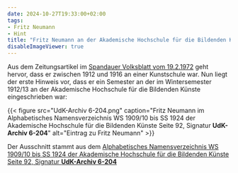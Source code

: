 ```yaml
---
date: 2024-10-27T19:33:00+02:00
tags:
- Fritz Neumann
- Hint
title: "Fritz Neumann an der Akademische Hochschule für die Bildenden Künste"
disableImageViewer: true
---
```


Aus dem Zeitungsartikel im [Spandauer Volksblatt vom 19.2.1972](/post/fritz-neumann-spandauer-volksblatt-19-2-1972/) geht hervor, dass er zwischen 1912 und 1916 an einer Kunstschule war. Nun liegt der erste Hinweis vor, dass er ein Semester an der im Wintersemester 1912/13 an der Akademische Hochschule für die Bildenden Künste eingeschrieben war:

{{< figure src="UdK-Archiv 6-204.png" caption="Fritz Neumann im Alphabetisches Namensverzeichnis WS 1909/10 bis SS 1924 der Akademische Hochschule für die Bildenden Künste Seite 92, Signatur **UdK-Archiv 6-204**" alt="Eintrag zu Fritz Neumann" >}}

Der Ausschnitt stammt aus dem [Alphabetisches Namensverzeichnis WS 1909/10 bis SS 1924 der Akademische Hochschule für die Bildenden Künste Seite 92, Signatur **UdK-Archiv 6-204**](https://www.udk-berlin.de/fileadmin/2_dezentral/FR_Universitaetsarchiv/PDFs/006_Alphabet._Namensverzeichnisse/WS_1909_10_-_SS_1924_01.pdf#page=92)
